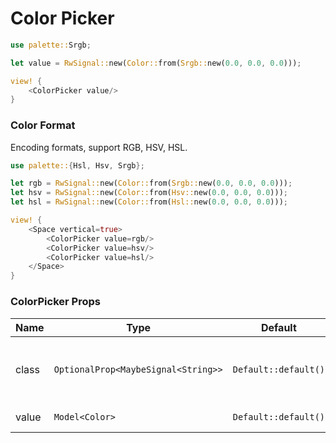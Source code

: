# Color Picker

```rust demo
use palette::Srgb;

let value = RwSignal::new(Color::from(Srgb::new(0.0, 0.0, 0.0)));

view! {
    <ColorPicker value/>
}
```

### Color Format

Encoding formats, support RGB, HSV, HSL.

```rust demo
use palette::{Hsl, Hsv, Srgb};

let rgb = RwSignal::new(Color::from(Srgb::new(0.0, 0.0, 0.0)));
let hsv = RwSignal::new(Color::from(Hsv::new(0.0, 0.0, 0.0)));
let hsl = RwSignal::new(Color::from(Hsl::new(0.0, 0.0, 0.0)));

view! {
    <Space vertical=true>
        <ColorPicker value=rgb/>
        <ColorPicker value=hsv/>
        <ColorPicker value=hsl/>
    </Space>
}
```

### ColorPicker Props

| Name  | Type                                | Default              | Desciption                                      |
| ----- | ----------------------------------- | -------------------- | ----------------------------------------------- |
| class | `OptionalProp<MaybeSignal<String>>` | `Default::default()` | Addtional classes for the color picker element. |
| value | `Model<Color>`                      | `Default::default()` | Value of the picker.                            |
